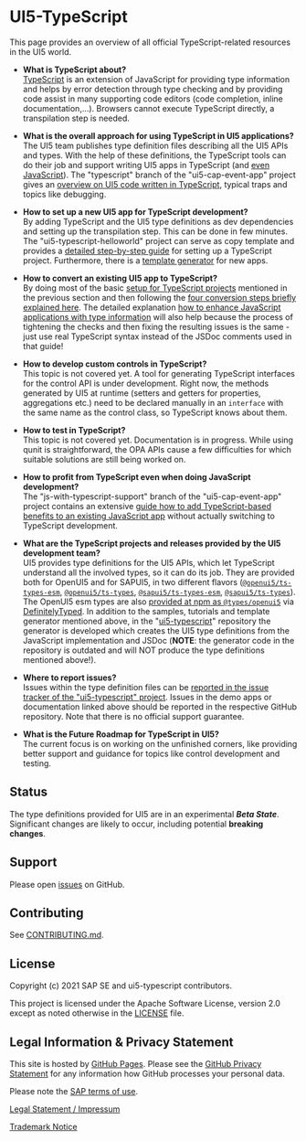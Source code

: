 # UI5-TypeScript

This page provides an overview of all official TypeScript-related resources in the UI5 world.

* <b>What is TypeScript about?</b><br>
[TypeScript](typescriptlang.org) is an extension of JavaScript for providing type information and helps by error detection through type checking and by providing code assist in many supporting code editors (code completion, inline documentation,...). Browsers cannot execute TypeScript directly, a transpilation step is needed.

* <b>What is the overall approach for using TypeScript in UI5 applications?</b><br>
The UI5 team publishes type definition files describing all the UI5 APIs and types. With the help of these definitions, the TypeScript tools can do their job and support writing UI5 apps in TypeScript (and [even JavaScript](https://github.com/SAP-samples/ui5-cap-event-app/tree/js-with-typescript-support#applying-typescript-benefits-to-a-javascript-application)). The "typescript" branch of the "ui5-cap-event-app" project gives an [overview on UI5 code written in TypeScript](https://github.com/SAP-samples/ui5-cap-event-app/blob/typescript/docs/typescript.md), typical traps and topics like debugging.

* <b>How to set up a new UI5 app for TypeScript development?</b><br>
By adding TypeScript and the UI5 type definitions as dev dependencies and setting up the transpilation step. This can be done in few minutes. The "ui5-typescript-helloworld" project can serve as copy template and provides a [detailed step-by-step guide](https://github.com/SAP-samples/ui5-typescript-helloworld/blob/main/step-by-step.md) for setting up a TypeScript project. Furthermore, there is a [template generator](https://github.com/ui5-community/generator-ui5-ts-app) for new apps.

* <b>How to convert an existing UI5 app to TypeScript?</b><br>
By doing most of the basic [setup for TypeScript projects](https://github.com/SAP-samples/ui5-typescript-helloworld/blob/main/step-by-step.md) mentioned in the previous section and then following the [four conversion steps briefly explained here](https://github.com/SAP-samples/ui5-cap-event-app/blob/typescript/docs/typescript.md#converting-ui5-apps-from-javascript-to-typescript). The detailed explanation [how to enhance JavaScript applications with type information](https://github.com/SAP-samples/ui5-cap-event-app/tree/js-with-typescript-support#applying-typescript-benefits-to-a-javascript-application) will also help because the process of tightening the checks and then fixing the resulting issues is the same - just use real TypeScript syntax instead of the JSDoc comments used in that guide!

* <b>How to develop custom controls in TypeScript?</b><br>
This topic is not covered yet. A tool for generating TypeScript interfaces for the control API is under development. Right now, the methods generated by UI5 at runtime (setters and getters for properties, aggregations etc.) need to be declared manually in an `interface` with the same name as the control class, so TypeScript knows about them.

* <b>How to test in TypeScript?</b><br>
This topic is not covered yet. Documentation is in progress. While using qunit is straightforward, the OPA APIs cause a few difficulties for which suitable solutions are still being worked on.

* <b>How to profit from TypeScript even when doing JavaScript development?</b><br>
The "js-with-typescript-support" branch of the "ui5-cap-event-app" project contains an extensive [guide how to add TypeScript-based benefits to an existing JavaScript app](https://github.com/SAP-samples/ui5-cap-event-app/blob/js-with-typescript-support/README.md) without actually switching to TypeScript development.

* <b>What are the TypeScript projects and releases provided by the UI5 development team?</b><br>
UI5 provides type definitions for the UI5 APIs, which let TypeScript understand all the involved types, so it can do its job. They are provided both for OpenUI5 and for SAPUI5, in two different flavors ([`@openui5/ts-types-esm`](https://www.npmjs.com/package/@openui5/ts-types-esm), [`@openui5/ts-types`](https://www.npmjs.com/package/@openui5/ts-types), [`@sapui5/ts-types-esm`](https://www.npmjs.com/package/@sapui5/ts-types-esm), [`@sapui5/ts-types`](https://www.npmjs.com/package/@sapui5/ts-types)). The OpenUI5 esm types are also [provided at npm as `@types/openui5`](https://www.npmjs.com/package/@types/openui5) via [DefinitelyTyped](https://github.com/DefinitelyTyped/DefinitelyTyped/tree/master/types/openui5). In addition to the samples, tutorials and template generator mentioned above, in the "[ui5-typescript](https://github.com/SAP/ui5-typescript)" repository the generator is developed which creates the UI5 type definitions from the JavaScript implementation and JSDoc (<b>NOTE</b>: the generator code in the repository is outdated and will NOT produce the type definitions mentioned above!).

* <b>Where to report issues?</b><br>
Issues within the type definition files can be [reported in the issue tracker of the "ui5-typescript" project](https://github.com/SAP/ui5-typescript/issues). Issues in the demo apps or documentation linked above should be reported in the respective GitHub repository. Note that there is no official support guarantee.

* <b>What is the Future Roadmap for TypeScript in UI5?</b><br>
The current focus is on working on the unfinished corners, like providing better support and guidance for topics like control development and testing.

## Status

The type definitions provided for UI5 are in an experimental **_Beta State_**. Significant changes are likely to occur, including potential **breaking changes**.

## Support

Please open [issues](https://github.com/SAP/ui5-typescript/issues) on GitHub.

## Contributing

See [CONTRIBUTING.md](https://github.com/SAP/ui5-typescript/blob/master/CONTRIBUTING.md).


## License

Copyright (c) 2021 SAP SE and ui5-typescript contributors.

This project is licensed under the Apache Software License, version 2.0 except as noted otherwise in the [LICENSE](LICENSE) file.

## Legal Information & Privacy Statement

This site is hosted by [GitHub Pages](https://pages.github.com/). Please see the [GitHub Privacy Statement](https://docs.github.com/en/github/site-policy/github-privacy-statement) for any information how GitHub processes your personal data.

Please note the [SAP terms of use](https://www.sap.com/corporate/en/legal/terms-of-use.html).

[Legal Statement / Impressum](https://www.sap.com/about/legal/impressum.html)

[Trademark Notice](https://www.sap.com/corporate/en/legal/trademark.html#third-party-trademark-notices)

